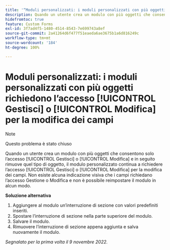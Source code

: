 ```yaml
---
title: '“Moduli personalizzati: i moduli personalizzati con più oggetti richiedono l’accesso Gestisci o Modifica per la modifica dei campi”'
description: Quando un utente crea un modulo con più oggetti che consentono solo l’accesso Gestisci o Modifica e in seguito rimuove quel tipo di oggetto, il modulo personalizzato continua a richiedere l’accesso Gestisci o Modifica per la modifica dei campi. Non esiste alcuna indicazione visiva che i campi richiedano l’accesso Gestione o Modifica e non è possibile reimpostare il modulo in alcun modo.
hidefromtoc: true
feature: Custom Forms
exl-id: 3f7ad4f5-1480-4514-8543-7e699743a8ef
source-git-commit: 2a41264d6f477f51eaeda6ae3675b1a6d816249c
workflow-type: tm+mt
source-wordcount: '184'
ht-degree: 100%

---
```


# Moduli personalizzati: i moduli personalizzati con più oggetti richiedono l’accesso [!UICONTROL Gestisci] o [!UICONTROL Modifica] per la modifica dei campi

<!--Won't fix, live for workaround-->

>[!NOTE]
>
>Questo problema è stato chiuso

Quando un utente crea un modulo con più oggetti che consentono solo l’accesso [!UICONTROL Gestisci] o [!UICONTROL Modifica] e in seguito rimuove quel tipo di oggetto, il modulo personalizzato continua a richiedere l’accesso [!UICONTROL Gestisci] o [!UICONTROL Modifica] per la modifica dei campi. Non esiste alcuna indicazione visiva che i campi richiedano l’accesso Gestione o Modifica e non è possibile reimpostare il modulo in alcun modo.

**Soluzione alternativa**

1. Aggiungere al modulo un’interruzione di sezione con valori predefiniti inseriti.
2. Spostare l’interruzione di sezione nella parte superiore del modulo.
3. Salvare il modulo.
4. Rimuovere l’interruzione di sezione appena aggiunta e salva nuovamente il modulo.

_Segnalato per la prima volta il 9 novembre 2022._
